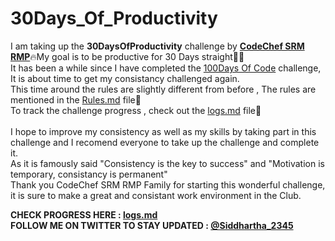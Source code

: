 # 30Days_Of_Productivity
I am taking up the <b>30DaysOfProductivity</b> challenge by [<b>CodeChef SRM RMP</b>](https://twitter.com/CodeChefSrmRmp)🔥My goal is to be productive for 30 Days straight🧑‍💻<br>
It has been a while since I have completed the [100Days Of Code](https://github.com/SiddharthaBhattacharjee/100Days-of-Code) challenge, It is about time to get my consistancy challenged again.<br>
This time around the rules are slightly different from before , The rules are mentioned in the [Rules.md](https://github.com/SiddharthaBhattacharjee/30Days_Of_Productivity/blob/main/Rules.md) file📃<br>
To track the challenge progress , check out the [logs.md](https://github.com/SiddharthaBhattacharjee/30Days_Of_Productivity/blob/main/logs.md) file📖<br>
<br>
I hope to improve my consistency as well as my skills by taking part in this challenge and I recomend everyone to take up the challenge and complete it.<br>
As it is famously said "Consistency is the key to success" and "Motivation is temporary, consistancy is permanent"<br>
Thank you CodeChef SRM RMP Family for starting this wonderful challenge, it is sure to make a great and consistant work environment in the Club.<br>

<b> CHECK PROGRESS HERE : [logs.md](https://github.com/SiddharthaBhattacharjee/30Days_Of_Productivity)<br>
FOLLOW ME ON TWITTER TO STAY UPDATED : [@Siddhartha_2345](https://twitter.com/Siddhartha_2345)

